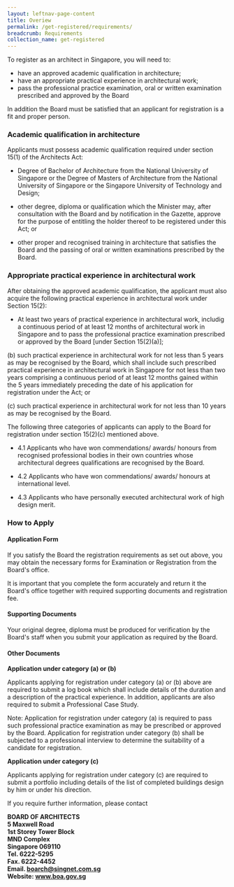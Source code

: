```yaml
---
layout: leftnav-page-content
title: Overiew
permalink: /get-registered/requirements/
breadcrumb: Requirements
collection_name: get-registered
---
```

To register as an architect in Singapore, you will need to:

* have an approved academic qualification in architecture; 
* have an appropriate practical experience in architectural work;
* pass the professional practice examination, oral or written examination prescribed and approved by the Board

In addition the Board must be satisfied that an applicant for registration is a fit and proper person.

### **Academic qualification in architecture**

Applicants must possess academic qualification required under section 15(1) of the Architects Act:

* Degree of Bachelor of Architecture from the National University of Singapore or the Degree of Masters of Architecture from the National University of Singapore or the Singapore University of Technology and Design;

* other degree, diploma or qualification which the Minister may, after consultation with the Board and by notification in the Gazette, approve for the purpose of entitling the holder thereof to be registered under this Act; or

* other proper and recognised training in architecture that satisfies the Board and the passing of oral or written examinations prescribed by the Board.

### **Appropriate practical experience in architectural work**

After obtaining the approved academic qualification, the applicant must also acquire the following practical experience in architectural work under Section 15(2):

* At least two years of practical experience in architectural work, includig a continuous period of at least 12 months of architectural work in Singapore and to pass the professional practice examination prescribed or approved by the Board [under Section 15(2)(a)];

(b) such practical experience in architectural work for not less than 5 years as may be recognised by the Board, which shall include such prescribed practical experience in architectural work in Singapore for not less than two years comprising a continuous period of at least 12 months gained within the 5 years immediately preceding the date of his application for registration under the Act; or

(c) such practical experience in architectural work for not less than 10 years as may be recognised by the Board.

The following three categories of applicants can apply to the Board for registration under section 15(2)(c) mentioned above.

* 4.1 Applicants who have won commendations/ awards/ honours from recognised professional bodies in their own countries whose architectural degrees qualifications are recognised by the Board.

* 4.2 Applicants who have won commendations/ awards/ honours at international level.

* 4.3 Applicants who have personally executed architectural work of high design merit.

### **How to Apply**

#### **Application Form**

If you satisfy the Board the registration requirements as set out above, you may obtain the necessary forms for Examination or Registration from the Board's office.

It is important that you complete the form accurately and return it the Board's office together with required supporting documents and registration fee.

#### **Supporting Documents**

Your original degree, diploma must be produced for verification by the Board's staff when you submit your application as required by the Board.

#### **Other Documents**

**Application under category (a) or (b)**

Applicants applying for registration under category (a) or (b) above are required to submit a log book which shall include details of the duration and a description of the practical experience. In addition, applicants are also required to submit a Professional Case Study.

Note: Application for registration under category (a) is required to pass such professional practice examination as may be prescribed or approved by the Board. Application for registration under category (b) shall be subjected to a professional interview to determine the suitability of a candidate for registration.

**Application under category (c)**

Applicants applying for registration under category (c) are required to submit a portfolio including details of the list of completed buildings design by him or under his direction.

If you require further information, please contact

**BOARD OF ARCHITECTS <br>
5 Maxwell Road <br>
1st Storey Tower Block <br>
MND Complex <br>
Singapore 069110 <br>
Tel. 6222-5295 <br>
Fax. 6222-4452 <br>
Email. boarch@singnet.com.sg <br>
Website: www.boa.gov.sg**
